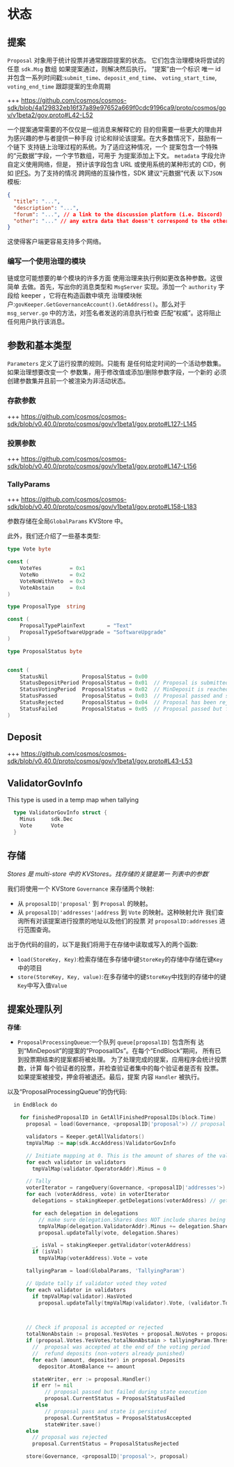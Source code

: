 # 状态

## 提案

`Proposal` 对象用于统计投票并通常跟踪提案的状态。
它们包含治理模块将尝试的任意 `sdk.Msg` 数组
如果提案通过，则解决然后执行。 “提案”由一个标识
唯一 id 并包含一系列时间戳:`submit_time`、`deposit_end_time`、
`voting_start_time`, `voting_end_time` 跟踪提案的生命周期

+++ https://github.com/cosmos/cosmos-sdk/blob/4a129832eb16f37a89e97652a669f0cdc9196ca9/proto/cosmos/gov/v1beta2/gov.proto#L42-L52

一个提案通常需要的不仅仅是一组消息来解释它的
目的但需要一些更大的理由并为感兴趣的参与者提供一种手段
讨论和辩论该提案。在大多数情况下，鼓励有一个链下
支持链上治理过程的系统。为了适应这种情况，一个
提案包含一个特殊的“元数据”字段，一个字节数组，可用于
为提案添加上下文。 `metadata` 字段允许自定义使用网络，但是，
预计该字段包含 URL 或使用系统的某种形式的 CID，例如
[IPFS](https://docs.ipfs.io/concepts/content-addressing/)。为了支持的情况
跨网络的互操作性，SDK 建议“元数据”代表
以下`JSON`模板: 

```json
{
  "title": "...",
  "description": "...",
  "forum": "...", // a link to the discussion platform (i.e. Discord)
  "other": "..." // any extra data that doesn't correspond to the other fields
}
```

这使得客户端更容易支持多个网络。

### 编写一个使用治理的模块

链或您可能想要的单个模块的许多方面
使用治理来执行例如更改各种参数。这很简单
去做。首先，写出你的消息类型和 `MsgServer` 实现。添加一个
`authority` 字段给 keeper ，它将在构造函数中填充
治理模块帐户:`govKeeper.GetGovernanceAccount().GetAddress()`。那么对于
`msg_server.go` 中的方法，对签名者发送的消息执行检查
匹配“权威”。这将阻止任何用户执行该消息。

## 参数和基本类型

`Parameters` 定义了运行投票的规则。只能有
是任何给定时间的一个活动参数集。如果治理想要改变一个
参数集，用于修改值或添加/删除参数字段，一个新的
必须创建参数集并且前一个被渲染为非活动状态。

### 存款参数

+++ https://github.com/cosmos/cosmos-sdk/blob/v0.40.0/proto/cosmos/gov/v1beta1/gov.proto#L127-L145

### 投票参数

+++ https://github.com/cosmos/cosmos-sdk/blob/v0.40.0/proto/cosmos/gov/v1beta1/gov.proto#L147-L156

### TallyParams

+++ https://github.com/cosmos/cosmos-sdk/blob/v0.40.0/proto/cosmos/gov/v1beta1/gov.proto#L158-L183

参数存储在全局`GlobalParams` KVStore 中。

此外，我们还介绍了一些基本类型: 

```go
type Vote byte

const (
    VoteYes         = 0x1
    VoteNo          = 0x2
    VoteNoWithVeto  = 0x3
    VoteAbstain     = 0x4
)

type ProposalType  string

const (
    ProposalTypePlainText       = "Text"
    ProposalTypeSoftwareUpgrade = "SoftwareUpgrade"
)

type ProposalStatus byte


const (
	StatusNil           ProposalStatus = 0x00
    StatusDepositPeriod ProposalStatus = 0x01  // Proposal is submitted. Participants can deposit on it but not vote
    StatusVotingPeriod  ProposalStatus = 0x02  // MinDeposit is reached, participants can vote
    StatusPassed        ProposalStatus = 0x03  // Proposal passed and successfully executed
    StatusRejected      ProposalStatus = 0x04  // Proposal has been rejected
    StatusFailed        ProposalStatus = 0x05  // Proposal passed but failed execution
)
```

## Deposit

+++ https://github.com/cosmos/cosmos-sdk/blob/v0.40.0/proto/cosmos/gov/v1beta1/gov.proto#L43-L53

## ValidatorGovInfo

This type is used in a temp map when tallying

```go
  type ValidatorGovInfo struct {
    Minus     sdk.Dec
    Vote      Vote
  }
```

## 存储

_Stores 是 multi-store 中的 KVStores。找存储的关键是第一
列表中的参数_`

我们将使用一个 KVStore `Governance` 来存储两个映射:

- 从 `proposalID|'proposal'` 到 `Proposal` 的映射。
- 从 `proposalID|'addresses'|address` 到 `Vote` 的映射。这种映射允许
  我们查询所有对该提案进行投票的地址以及他们的投票
  对 `proposalID:addresses` 进行范围查询。

出于伪代码的目的，以下是我们将用于在存储中读取或写入的两个函数:

- `load(StoreKey, Key)`:检索存储在多存储中键`StoreKey`的存储中存储在键`Key`中的项目
- `store(StoreKey, Key, value)`:在多存储中的键`StoreKey`中找到的存储中的键`Key`中写入值`Value`

## 提案处理队列

**存储:**

- `ProposalProcessingQueue`:一个队列 `queue[proposalID]` 包含所有
  达到“MinDeposit”的提案的“ProposalIDs”。在每个“EndBlock”期间，
  所有已到投票期结束的提案都将被处理。
  为了处理完成的提案，应用程序会统计投票数，计算
  每个验证者的投票，并检查验证者集中的每个验证者是否有
  投票。如果提案被接受，押金将被退还。最后，提案
  内容 `Handler` 被执行。

以及“ProposalProcessingQueue”的伪代码: 

```go
  in EndBlock do

    for finishedProposalID in GetAllFinishedProposalIDs(block.Time)
      proposal = load(Governance, <proposalID|'proposal'>) // proposal is a const key

      validators = Keeper.getAllValidators()
      tmpValMap := map(sdk.AccAddress)ValidatorGovInfo

      // Initiate mapping at 0. This is the amount of shares of the validator's vote that will be overridden by their delegator's votes
      for each validator in validators
        tmpValMap(validator.OperatorAddr).Minus = 0

      // Tally
      voterIterator = rangeQuery(Governance, <proposalID|'addresses'>) //return all the addresses that voted on the proposal
      for each (voterAddress, vote) in voterIterator
        delegations = stakingKeeper.getDelegations(voterAddress) // get all delegations for current voter

        for each delegation in delegations
          // make sure delegation.Shares does NOT include shares being unbonded
          tmpValMap(delegation.ValidatorAddr).Minus += delegation.Shares
          proposal.updateTally(vote, delegation.Shares)

        _, isVal = stakingKeeper.getValidator(voterAddress)
        if (isVal)
          tmpValMap(voterAddress).Vote = vote

      tallyingParam = load(GlobalParams, 'TallyingParam')

      // Update tally if validator voted they voted
      for each validator in validators
        if tmpValMap(validator).HasVoted
          proposal.updateTally(tmpValMap(validator).Vote, (validator.TotalShares - tmpValMap(validator).Minus))



      // Check if proposal is accepted or rejected
      totalNonAbstain := proposal.YesVotes + proposal.NoVotes + proposal.NoWithVetoVotes
      if (proposal.Votes.YesVotes/totalNonAbstain > tallyingParam.Threshold AND proposal.Votes.NoWithVetoVotes/totalNonAbstain  < tallyingParam.Veto)
        //  proposal was accepted at the end of the voting period
        //  refund deposits (non-voters already punished)
        for each (amount, depositor) in proposal.Deposits
          depositor.AtomBalance += amount

        stateWriter, err := proposal.Handler()
        if err != nil
            // proposal passed but failed during state execution
            proposal.CurrentStatus = ProposalStatusFailed
         else
            // proposal pass and state is persisted
            proposal.CurrentStatus = ProposalStatusAccepted
            stateWriter.save()
      else
        // proposal was rejected
        proposal.CurrentStatus = ProposalStatusRejected

      store(Governance, <proposalID|'proposal'>, proposal)
```
